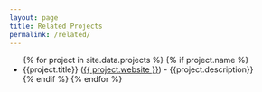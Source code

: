 ```yaml
---
layout: page
title: Related Projects
permalink: /related/
---
```


<ul>
<div class="trigger">
        {% for project in site.data.projects %}
          {% if project.name %}
          <li>  {{project.title}} (<a href="{{ project.website }}">{{ project.website }}</a>) - {{project.description}} </li>
          {% endif %}
        {% endfor %}
</div>
</ul>
